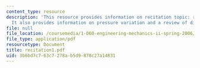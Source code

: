 ```yaml
---
content_type: resource
description: 'This resource provides information on recitation topic: review of hydrostatics.
  It also provides information on pressure variation and a review of dimensional analysis.'
file: null
file_location: /coursemedia/1-060-engineering-mechanics-ii-spring-2006/3b6bd7c763c7278ab5d9878c27a14831_recitation1.pdf
file_type: application/pdf
resourcetype: Document
title: recitation1.pdf
uid: 3b6bd7c7-63c7-278a-b5d9-878c27a14831
---
```


